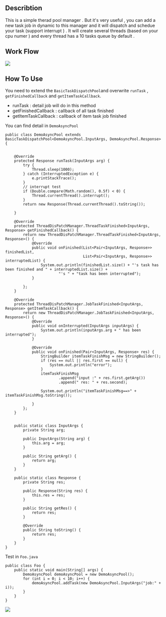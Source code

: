 ## Describtion
This is a simple therad pool manager . But it's very useful , you can add a new task job in dynamic to this manager and it will dispatch and schedue your task (support interrupt ) . It will create several threads (based on your cpu numer ) and every thread has a 10 tasks queue by default . 

## Work Flow 
![](https://github.com/sanyinchen/AsyncTaskPool/blob/master/doc/threadpool.png)

## How To Use  
You need to extend the ``` BasicTaskDispatchPool ```and overwrite ```runTask``` ,  ```getFinishedCallback``` and ```getItemTaskCallback```.  
+ runTask : detail job will do in this method 
+ getFinishedCallback : callback of all task finished
+ getItemTaskCallback : callback of item task job finished

You can find detail in ```DemoAsyncPool``` 

```
public class DemoAsyncPool extends BasicTaskDispatchPool<DemoAsyncPool.InputArgs, DemoAsyncPool.Response> {


    @Override
    protected Response runTask(InputArgs arg) {
        try {
            Thread.sleep(1000);
        } catch (InterruptedException e) {
            e.printStackTrace();
        }
        // interrupt test
        if (Double.compare(Math.random(), 0.5f) < 0) {
            Thread.currentThread().interrupt();
        }
        return new Response(Thread.currentThread().toString());

    }

    @Override
    protected ThreadDisPatchManager.ThreadTaskFinished<InputArgs, Response> getFinishedCallback() {
        return new ThreadDisPatchManager.ThreadTaskFinished<InputArgs, Response>() {
            @Override
            public void onFinished(List<Pair<InputArgs, Response>> finishedList,
                                   List<Pair<InputArgs, Response>> interruptedList) {
                System.out.println(finishedList.size() + "'s task has been finished and " + interruptedList.size() +
                        "'s " + "task has been interrupted");
            }

        };
    }

    @Override
    protected ThreadDisPatchManager.JobTaskFinished<InputArgs, Response> getItemTaskCallback() {
        return new ThreadDisPatchManager.JobTaskFinished<InputArgs, Response>() {
            @Override
            public void onInterrupted(InputArgs inputArgs) {
                System.out.println(inputArgs.arg + " has been interrupted");
            }

            @Override
            public void onFinished(Pair<InputArgs, Response> res) {
                StringBuilder itemTaskFinishMsg = new StringBuilder();
                if (res == null || res.first == null) {
                    System.out.println("error");
                }
                itemTaskFinishMsg
                        .append("input :" + res.first.getArg())
                        .append(" res: " + res.second);

                System.out.println("itemTaskFinishMsg==>" + itemTaskFinishMsg.toString());

            }
        };
    }


    public static class InputArgs {
        private String arg;

        public InputArgs(String arg) {
            this.arg = arg;
        }

        public String getArg() {
            return arg;
        }
    }

    public static class Response {
        private String res;

        public Response(String res) {
            this.res = res;
        }

        public String getRes() {
            return res;
        }

        @Override
        public String toString() {
            return res;
        }
    }
}

```

Test in ```Foo.java```
```
public class Foo {
    public static void main(String[] args) {
        DemoAsyncPool demoAsyncPool = new DemoAsyncPool();
        for (int i = 0; i < 10; i++) {
            demoAsyncPool.addTask(new DemoAsyncPool.InputArgs("job:" + i));
        }
    }
}
```
![](https://github.com/sanyinchen/AsyncTaskPool/blob/master/doc/console.png)

